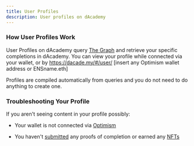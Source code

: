 ```yaml
---
title: User Profiles
description: User profiles on dAcademy
---
```


### How User Profiles Work

User Profiles on dAcademy query [The Graph](/stack/thegraph) and retrieve your specific completions in dAcademy.  You can view your profile while connected via your wallet, or by https://dacade.my/#/user/ [insert any Optimism wallet address or ENSname.eth]

Profiles are compiled automatically from queries and you do not need to do anything to create one.

### Troubleshooting Your Profile

If you aren't seeing content in your profile possibly:

- Your wallet is not connected via [Optimism](/stack/optimism)

- You haven't [submitted](/use/submissions) any proofs of completion or earned any [NFTs](/stack/soulboundnfts)